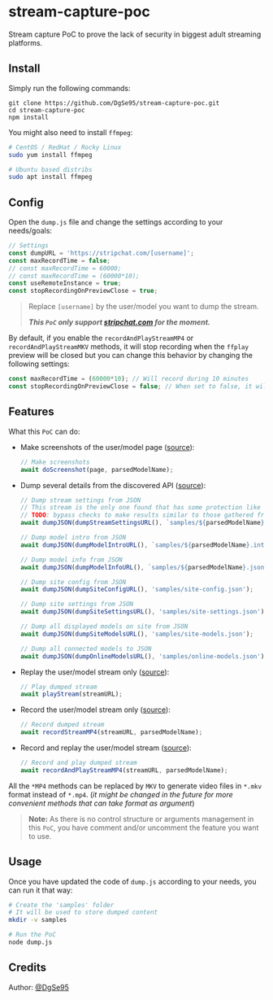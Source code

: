 # stream-capture-poc

Stream capture PoC to prove the lack of security in biggest adult streaming platforms.

## Install

Simply run the following commands:

```
git clone https://github.com/DgSe95/stream-capture-poc.git
cd stream-capture-poc
npm install
```

You might also need to install `ffmpeg`:

```bash
# CentOS / RedHat / Rocky Linux
sudo yum install ffmpeg

# Ubuntu based distribs
sudo apt install ffmpeg
```

## Config

Open the `dump.js` file and change the settings according to your needs/goals:

```js
// Settings
const dumpURL = 'https://stripchat.com/[username]';
const maxRecordTime = false;
// const maxRecordTime = 60000;
// const maxRecordTime = (60000*10);
const useRemoteInstance = true;
const stopRecordingOnPreviewClose = true;
```

> Replace `[username]` by the user/model you want to dump the stream.
>
> __*This `PoC` only support [stripchat.com](https://stripchat.com) for the moment.*__

By default, if you enable the `recordAndPlayStreamMP4` or `recordAndPlayStreamMKV` methods, it will stop recording when the `ffplay` preview will be closed but you can change this behavior by changing the following settings:

```js
const maxRecordTime = (60000*10); // Will record during 10 minutes
const stopRecordingOnPreviewClose = false; // When set to false, it will keep recording until the defined duration is reached
```

## Features

What this `PoC` can do:

* Make screenshots of the user/model page ([source](dump.js#L718)):

  ```js
  // Make screenshots
  await doScreenshot(page, parsedModelName);
  ```

* Dump several details from the discovered API ([source](dump.js#L750)):

  ```js
  // Dump stream settings from JSON
  // This stream is the only one found that has some protection like user-agent checks
  // TODO: bypass checks to make results similar to those gathered from real browser
  await dumpJSON(dumpStreamSettingsURL(), `samples/${parsedModelName}.cam.json`);

  // Dump model intro from JSON
  await dumpJSON(dumpModelIntroURL(), `samples/${parsedModelName}.intro.json`);

  // Dump model info from JSON
  await dumpJSON(dumpModelInfoURL(), `samples/${parsedModelName}.json`);

  // Dump site config from JSON
  await dumpJSON(dumpSiteConfigURL(), 'samples/site-config.json');

  // Dump site settings from JSON
  await dumpJSON(dumpSiteSettingsURL(), 'samples/site-settings.json');

  // Dump all displayed models on site from JSON
  await dumpJSON(dumpSiteModelsURL(), 'samples/site-models.json');

  // Dump all connected models to JSON
  await dumpJSON(dumpOnlineModelsURL(), 'samples/online-models.json');
  ```

* Replay the user/model stream only ([source](dump.js#L781)):

  ```js
  // Play dumped stream
  await playStream(streamURL);
  ```

* Record the user/model stream only ([source](dump.js#L784)):

  ```js
  // Record dumped stream
  await recordStreamMP4(streamURL, parsedModelName);
  ```

* Record and replay the user/model stream ([source](dump.js#L787)):

  ```js
  // Record and play dumped stream
  await recordAndPlayStreamMP4(streamURL, parsedModelName);
  ```

All the `*MP4` methods can be replaced by `MKV` to generate video files in `*.mkv` format instead of `*.mp4`. (_it might be changed in the future for more convenient methods that can take format as argument_)

> __Note:__ As there is no control structure or arguments management in this `PoC`, you have comment and/or uncomment the feature you want to use.

## Usage

Once you have updated the code of `dump.js` according to your needs, you can run it that way:

```bash
# Create the 'samples' folder
# It will be used to store dumped content
mkdir -v samples

# Run the PoC
node dump.js
```

## Credits

Author: [@DgSe95](https://twitter.com/DgSe95)
